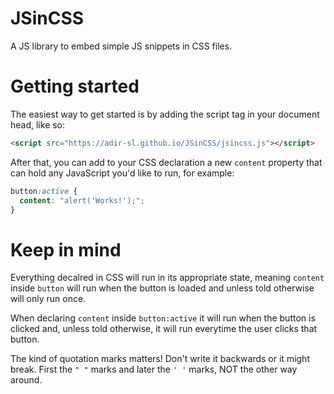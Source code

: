# JSinCSS
A JS library to embed simple JS snippets in CSS files.

# Getting started
The easiest way to get started is by adding the script tag in your document head, like so:
```HTML
<script src="https://adir-sl.github.io/JSinCSS/jsincss.js"></script>
```

After that, you can add to your CSS declaration a new ```content``` property that can hold any JavaScript you'd like to run, for example:
```CSS
button:active {
  content: "alert('Works!');";
}
```
# Keep in mind
Everything decalred in CSS will run in its appropriate state, meaning ```content``` inside ```button``` will run when the button is loaded and unless told otherwise will only run once.

When declaring ```content``` inside ```button:active``` it will run when the button is clicked and, unless told otherwise, it will run everytime the user clicks that button.

The kind of quotation marks matters! Don't write it backwards or it might break. First the ```" "``` marks and later the ```' '``` marks, NOT the other way around.